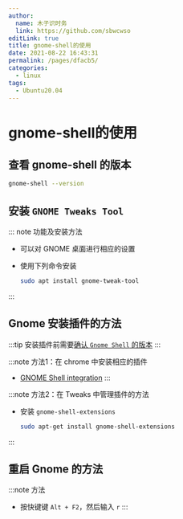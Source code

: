 ```yaml
---
author: 
  name: 木子识时务
  link: https://github.com/sbwcwso
editLink: true
title: gnome-shell的使用
date: 2021-08-22 16:43:31
permalink: /pages/dfacb5/
categories: 
  - linux
tags: 
  - Ubuntu20.04
---
```


# gnome-shell的使用

## 查看 gnome-shell 的版本

```bash
gnome-shell --version
```

## 安装 `GNOME Tweaks Tool`

::: note 功能及安装方法
* 可以对 GNOME 桌面进行相应的设置
* 使用下列命令安装

  ```bash
  sudo apt install gnome-tweak-tool
  ```

:::

## Gnome 安装插件的方法

:::tip
安装插件前需要[确认 `Gnome Shell` 的版本](#查看-gnome-shell-的版本)
:::

:::note 方法1：在 chrome 中安装相应的插件
* [GNOME Shell integration](https://chrome.google.com/webstore/detail/gnome-shell-integration/gphhapmejobijbbhgpjhcjognlahblep)
:::

:::note 方法2：在 Tweaks 中管理插件的方法
* 安装 `gnome-shell-extensions`
  
  ```bash
  sudo apt-get install gnome-shell-extensions
  ```

:::

## 重启 Gnome 的方法

:::note 方法
* 按快键键 `Alt + F2`，然后输入 `r`
:::
